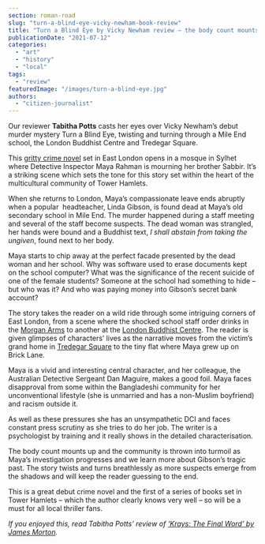 ```yaml
---
section: roman-road
slug: "turn-a-blind-eye-vicky-newham-book-review"
title: "Turn a Blind Eye by Vicky Newham review – the body count mounts in Mile End"
publicationDate: "2021-07-12"
categories: 
  - "art"
  - "history"
  - "local"
tags: 
  - "review"
featuredImage: "/images/turn-a-blind-eye.jpg"
authors: 
  - "citizen-journalist"
---
```


Our reviewer **Tabitha Potts** casts her eyes over Vicky Newham’s debut murder mystery Turn a Blind Eye, twisting and turning through a Mile End school, the London Buddhist Centre and Tredegar Square.

This [gritty crime novel](https://www.waterstones.com/book/turn-a-blind-eye/vicky-newham/9780008240707) set in East London opens in a mosque in Sylhet where Detective Inspector Maya Rahman is mourning her brother Sabbir. It’s a striking scene which sets the tone for this story set within the heart of the multicultural community of Tower Hamlets. 

When she returns to London, Maya’s compassionate leave ends abruptly when a popular  headteacher, Linda Gibson, is found dead at Maya’s old secondary school in Mile End. The murder happened during a staff meeting and several of the staff become suspects. The dead woman was strangled, her hands were bound and a Buddhist text, _I shall abstain from taking the ungiven_, found next to her body. 

Maya starts to chip away at the perfect facade presented by the dead woman and her school. Why was software used to erase documents kept on the school computer? What was the significance of the recent suicide of one of the female students? Someone at the school had something to hide – but who was it? And who was paying money into Gibson’s secret bank account?

The story takes the reader on a wild ride through some intriguing corners of East London, from a scene where the shocked school staff order drinks in the [Morgan Arms](https://romanroadlondon.com/best-beer-gardens/) to another at the [London Buddhist Centre](https://romanroadlondon.com/london-buddhist-centre-east-london/). The reader is given glimpses of characters’ lives as the narrative moves from the victim’s grand home in [Tredegar Square](https://romanroadlondon.com/history-tredegar-square-mile-end/) to the tiny flat where Maya grew up on Brick Lane. 

Maya is a vivid and interesting central character, and her colleague, the Australian Detective Sergeant Dan Maguire, makes a good foil. Maya faces disapproval from some within the Bangladeshi community for her unconventional lifestyle (she is unmarried and has a non-Muslim boyfriend) and racism outside it.

As well as these pressures she has an unsympathetic DCI and faces constant press scrutiny as she tries to do her job. The writer is a psychologist by training and it really shows in the detailed characterisation. 

The body count mounts up and the community is thrown into turmoil as Maya’s investigation progresses and we learn more about Gibson’s tragic past. The story twists and turns breathlessly as more suspects emerge from the shadows and will keep the reader guessing to the end.

This is a great debut crime novel and the first of a series of books set in Tower Hamlets – which the author clearly knows very well – so will be a must for all local thriller fans. 

_If you enjoyed this, read Tabitha Potts’ review of [‘Krays: The Final Word’ by James Morton](https://romanroadlondon.com/krays-the-final-word-james-morton-book-review/)._
